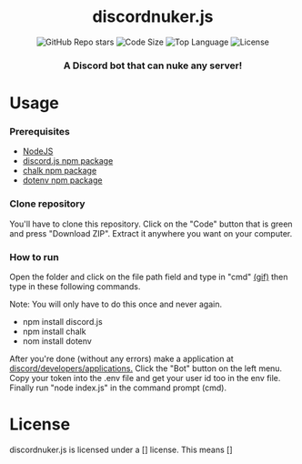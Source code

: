 <h1 align="center">discordnuker.js</h1>
<p align="center">
<img alt="GitHub Repo stars" src="https://img.shields.io/github/stars/ibzann/discordnuker.js?color=%231c1c1c&style=for-the-badge">
<img alt="Code Size" src="https://img.shields.io/github/languages/code-size/ibzann/discordnuker.js?color=%231c1c1c&style=for-the-badge">
<img alt="Top Language" src="https://img.shields.io/github/languages/top/ibzann/discordnuker.js?color=%231c1c1c&style=for-the-badge">
<img alt="License" src="https://img.shields.io/github/license/ibzann/discordnuker.js?color=%231c1c1c&style=for-the-badge">
</p>
<h3 align="center">A Discord bot that can nuke any server!</h3>
<h1>Usage</h1>
<h3>Prerequisites</h3>
<ul>
  <li><a rel="noopener" target="_blank" href="https://nodejs.org/en/">NodeJS</a></li>
  <li><a rel="noopener" target="_blank" href="https://www.npmjs.com/package/discord.js">discord.js npm package</a></li>
  <li><a rel="noopener" target="_blank" href="https://www.npmjs.com/package/chalk">chalk npm package</a></li>
  <li><a rel="noopener" target="_blank" href="https://www.npmjs.com/package/dotenv">dotenv npm package</a></li>
</ul>
<h3>Clone repository</h3>
<p>You'll have to clone this repository. Click on the "Code" button that is green and press "Download ZIP". Extract it anywhere you want on your computer.</p>
<h3>How to run</h3>
<p>Open the folder and click on the file path field and type in "cmd" <a href="https://i.ibb.co/yFXs8Tn/my-BHI8t1hetf-OVWt.gif">(gif)</a> then type in these following commands.

Note: You will only have to do this once and never again.</p>
<ul>
  <li>npm install discord.js</li>
  <li>npm install chalk</li>
  <li>nom install dotenv</li>
</ul>
<p>After you're done (without any errors) make a application at <a href="https://discord.com/developers/applications">discord/developers/applications.</a> Click the "Bot" button on the left menu. Copy your token into the .env file and get your user id too in the env file. Finally run "node index.js" in the command prompt (cmd).</p>
<h1>License</h1>
<p>discordnuker.js is licensed under a [] license. This means []</p>
